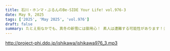 ```yaml
---
title: 石川・ホンマ・ぶるんのBe-SIDE Your Life! vol.976-3
date: May 9, 2025
tags: ['2025', 'May 2025', 'vol.976']
draft: false
summary: たとえ街なかでも、真冬の新雪には御用心！ 素人は遭難する可能性があります！シロウトだけに！！旅のエピソードや、アナタの素朴な疑問も、番組メール「 biho@be-side.jp 」でお待ちしています。
---
```


http://project-phi.ddo.jp/ishikawa/ishikawa976_3.mp3